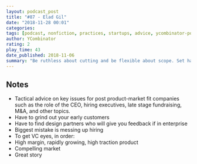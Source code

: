 ```yaml
---
layout: podcast_post
title: "#87 - Elad Gil"
date: "2018-11-28 00:01"
categories:
tags: [podcast, nonfiction, practices, startups, advice, ycombinator-podcast]
author: YCombinator
rating: 2
play_time: 43
date_published: 2018-11-06
summary: "Be ruthless about cutting and be flexible about scope. Set hard deadlines."
---
```


## Notes

* Tactical advice on key issues for post product-market fit companies such as
the role of the CEO, hiring executives, late stage fundraising, M&A, and other
topics.
* Have to grind out your early customers
* Have to find design partners who will give you feedback if in enterprise
* Biggest mistake is messing up hiring
* To get VC eyes, in order:
* High margin, rapidly growing, high traction product
* Compelling market
* Great story
